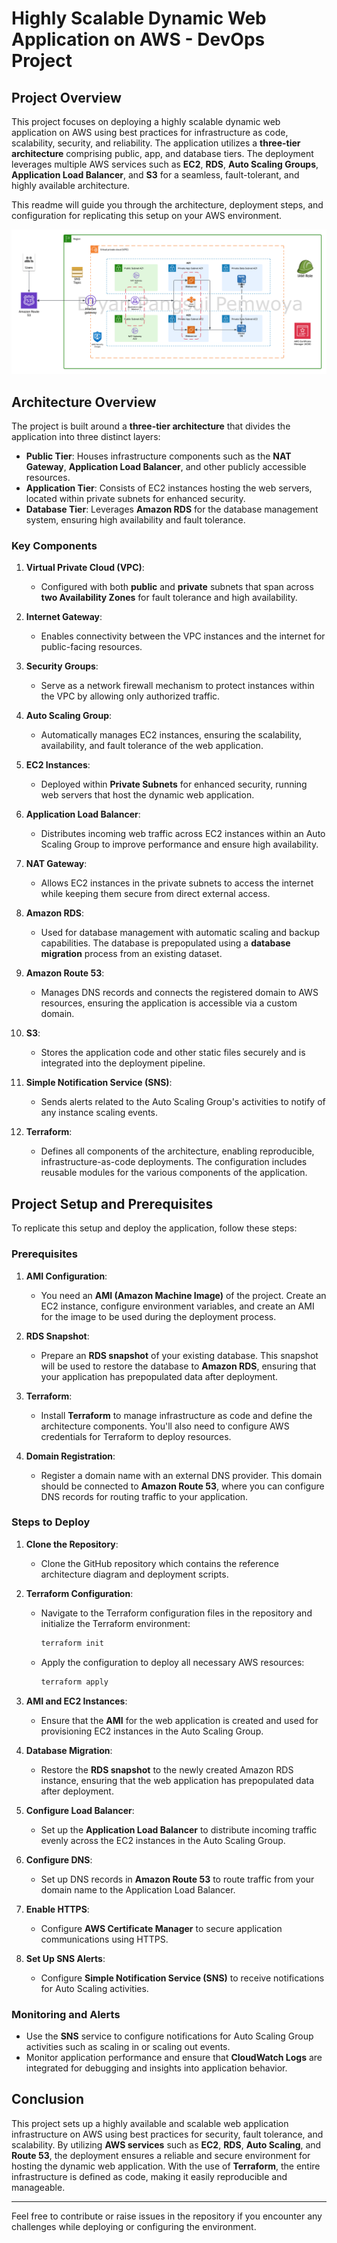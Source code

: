 # Highly Scalable Dynamic Web Application on AWS - DevOps Project

## Project Overview

This project focuses on deploying a highly scalable dynamic web application on AWS using best practices for infrastructure as code, scalability, security, and reliability. The application utilizes a **three-tier architecture** comprising public, app, and database tiers. The deployment leverages multiple AWS services such as **EC2**, **RDS**, **Auto Scaling Groups**, **Application Load Balancer**, and **S3** for a seamless, fault-tolerant, and highly available architecture.

This readme will guide you through the architecture, deployment steps, and configuration for replicating this setup on your AWS environment.

![Alt text](/architecture.png)

## Architecture Overview

The project is built around a **three-tier architecture** that divides the application into three distinct layers:

- **Public Tier**: Houses infrastructure components such as the **NAT Gateway**, **Application Load Balancer**, and other publicly accessible resources.
- **Application Tier**: Consists of EC2 instances hosting the web servers, located within private subnets for enhanced security.
- **Database Tier**: Leverages **Amazon RDS** for the database management system, ensuring high availability and fault tolerance.

### Key Components

1. **Virtual Private Cloud (VPC)**:
   - Configured with both **public** and **private** subnets that span across **two Availability Zones** for fault tolerance and high availability.

2. **Internet Gateway**:
   - Enables connectivity between the VPC instances and the internet for public-facing resources.

3. **Security Groups**:
   - Serve as a network firewall mechanism to protect instances within the VPC by allowing only authorized traffic.

4. **Auto Scaling Group**:
   - Automatically manages EC2 instances, ensuring the scalability, availability, and fault tolerance of the web application.

5. **EC2 Instances**:
   - Deployed within **Private Subnets** for enhanced security, running web servers that host the dynamic web application.

6. **Application Load Balancer**:
   - Distributes incoming web traffic across EC2 instances within an Auto Scaling Group to improve performance and ensure high availability.

7. **NAT Gateway**:
   - Allows EC2 instances in the private subnets to access the internet while keeping them secure from direct external access.

8. **Amazon RDS**:
   - Used for database management with automatic scaling and backup capabilities. The database is prepopulated using a **database migration** process from an existing dataset.

9. **Amazon Route 53**:
   - Manages DNS records and connects the registered domain to AWS resources, ensuring the application is accessible via a custom domain.

10. **S3**:
    - Stores the application code and other static files securely and is integrated into the deployment pipeline.

11. **Simple Notification Service (SNS)**:
    - Sends alerts related to the Auto Scaling Group's activities to notify of any instance scaling events.

12. **Terraform**:
    - Defines all components of the architecture, enabling reproducible, infrastructure-as-code deployments. The configuration includes reusable modules for the various components of the application.

## Project Setup and Prerequisites

To replicate this setup and deploy the application, follow these steps:

### Prerequisites

1. **AMI Configuration**:
   - You need an **AMI (Amazon Machine Image)** of the project. Create an EC2 instance, configure environment variables, and create an AMI for the image to be used during the deployment process.

2. **RDS Snapshot**:
   - Prepare an **RDS snapshot** of your existing database. This snapshot will be used to restore the database to **Amazon RDS**, ensuring that your application has prepopulated data after deployment.

3. **Terraform**:
   - Install **Terraform** to manage infrastructure as code and define the architecture components. You'll also need to configure AWS credentials for Terraform to deploy resources.

4. **Domain Registration**:
   - Register a domain name with an external DNS provider. This domain should be connected to **Amazon Route 53**, where you can configure DNS records for routing traffic to your application.

### Steps to Deploy

1. **Clone the Repository**:
   - Clone the GitHub repository which contains the reference architecture diagram and deployment scripts.

2. **Terraform Configuration**:
   - Navigate to the Terraform configuration files in the repository and initialize the Terraform environment:
     ```bash
     terraform init
     ```
   - Apply the configuration to deploy all necessary AWS resources:
     ```bash
     terraform apply
     ```

3. **AMI and EC2 Instances**:
   - Ensure that the **AMI** for the web application is created and used for provisioning EC2 instances in the Auto Scaling Group.

4. **Database Migration**:
   - Restore the **RDS snapshot** to the newly created Amazon RDS instance, ensuring that the web application has prepopulated data after deployment.

5. **Configure Load Balancer**:
   - Set up the **Application Load Balancer** to distribute incoming traffic evenly across the EC2 instances in the Auto Scaling Group.

6. **Configure DNS**:
   - Set up DNS records in **Amazon Route 53** to route traffic from your domain name to the Application Load Balancer.

7. **Enable HTTPS**:
   - Configure **AWS Certificate Manager** to secure application communications using HTTPS.

8. **Set Up SNS Alerts**:
   - Configure **Simple Notification Service (SNS)** to receive notifications for Auto Scaling activities.

### Monitoring and Alerts

- Use the **SNS** service to configure notifications for Auto Scaling Group activities such as scaling in or scaling out events.
- Monitor application performance and ensure that **CloudWatch Logs** are integrated for debugging and insights into application behavior.

## Conclusion

This project sets up a highly available and scalable web application infrastructure on AWS using best practices for security, fault tolerance, and scalability. By utilizing **AWS services** such as **EC2**, **RDS**, **Auto Scaling**, and **Route 53**, the deployment ensures a reliable and secure environment for hosting the dynamic web application. With the use of **Terraform**, the entire infrastructure is defined as code, making it easily reproducible and manageable.

---

Feel free to contribute or raise issues in the repository if you encounter any challenges while deploying or configuring the environment.
